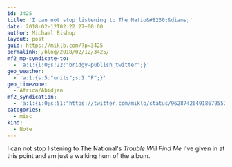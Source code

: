 ```yaml
---
id: 3425
title: 'I can not stop listening to The Natio&#8230;&diams;'
date: 2018-02-12T02:22:27+00:00
author: Michael Bishop
layout: post
guid: https://miklb.com/?p=3425
permalink: /blog/2018/02/12/3425/
mf2_mp-syndicate-to:
  - 'a:1:{i:0;s:22:"bridgy-publish_twitter";}'
geo_weather:
  - 'a:1:{s:5:"units";s:1:"F";}'
geo_timezone:
  - Africa/Abidjan
mf2_syndication:
  - 'a:1:{i:0;s:51:"https://twitter.com/miklb/status/962874264918679552";}'
categories:
  - misc
kind:
  - Note
---
```

I can not stop listening to The National's *Trouble Will Find Me* I've given in at this point and am just a walking hum of the album.